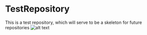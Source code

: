 # TestRepository
This is a test repository, which will serve to be a skeleton for future repositories
![alt text](https://github.com/bran214/TestRepository/ "TestRepository")
